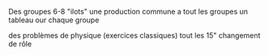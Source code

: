 
Des groupes 6-8  "ilots" 
une production commune a tout les groupes 
un tableau our chaque groupe 


des problèmes de physique (exercices classiques)
tout les 15" changement de rôle 
